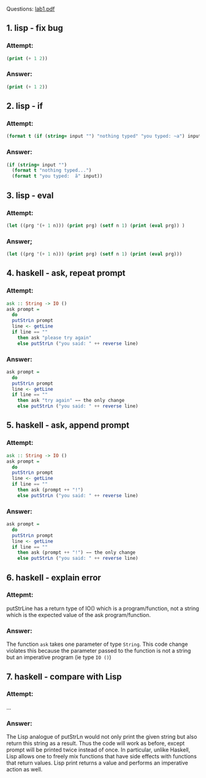 Questions: [lab1.pdf](https://drive.google.com/file/d/1YLeTcUVAp7hbBY2tsETfKZkz-YIVEKF_/view)

## 1. lisp - fix bug
### Attempt:
```lisp
(print (+ 1 2))
```
### Answer:
```lisp
(print (+ 1 2))
```

## 2. lisp - if
### Attempt:
```lisp
(format t (if (string= input "") "nothing typed" "you typed: ~a") input)
```
### Answer:
```lisp
(if (string= input "")
  (format t "nothing typed...")
  (format t "you typed:  ̃a" input))
```

## 3. lisp - eval
### Attempt:
```lisp
(let ((prg '(+ 1 n))) (print prg) (setf n 1) (print (eval prg)) )
```
### Answer;
```lisp
(let ((prg '(+ 1 n))) (print prg) (setf n 1) (print (eval prg)))
```

## 4. haskell - ask, repeat prompt
### Attempt:
```haskell
ask :: String -> IO ()
ask prompt =
  do
  putStrLn prompt
  line <- getLine
  if line == ""
    then ask "please try again"
    else putStrLn ("you said: " ++ reverse line)
```
### Answer:
```haskell
ask prompt =
  do
  putStrLn prompt
  line <- getLine
  if line == ""
    then ask "try again" −− the only change
    else putStrLn ("you said: " ++ reverse line)
```

## 5. haskell - ask, append prompt
### Attempt:
```haskell
ask :: String -> IO ()
ask prompt =
  do
  putStrLn prompt
  line <- getLine
  if line == ""
    then ask (prompt ++ "!")
    else putStrLn ("you said: " ++ reverse line)
```
### Answer:
```haskell
ask prompt =
  do
  putStrLn prompt
  line <- getLine
  if line == ""
    then ask (prompt ++ "!") −− the only change
    else putStrLn ("you said: " ++ reverse line)
```

## 6. haskell - explain error
### Attepmt:
putStrLine has a return type of IO() which is a program/function, not a string which is the expected value of the ask program/function.
### Answer:
The function `ask` takes one parameter of type `String`. This code change violates this because the parameter passed to the function is not a string but an imperative program (ie type `IO ()`)

## 7. haskell - compare with Lisp
### Attempt:
...
### Answer:
The Lisp analogue of putStrLn would not only print the given string but also return this string as a result. Thus the code will work as before, except prompt will be printed twice instead of once. In particular, unlike Haskell, Lisp allows one to freely mix functions that have side effects with functions that return values. Lisp print returns a value and performs an imperative action as well.
